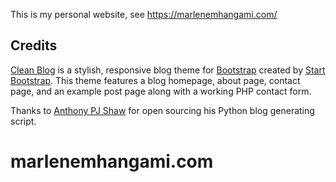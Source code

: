 This is my personal website,
see https://marlenemhangami.com/




## Credits

[Clean Blog](http://startbootstrap.com/template-overviews/clean-blog/) is a stylish, responsive blog theme for [Bootstrap](http://getbootstrap.com/) created by [Start Bootstrap](http://startbootstrap.com/). This theme features a blog homepage, about page, contact page, and an example post page along with a working PHP contact form.


Thanks to [Anthony PJ Shaw](https://github.com/tonybaloney/tonybaloney.github.io) for open sourcing his Python blog generating script. 

# marlenemhangami.com
